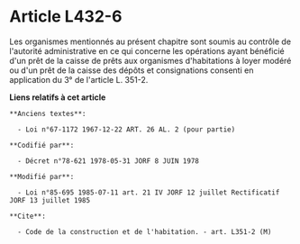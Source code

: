# Article L432-6

Les organismes mentionnés au présent chapitre sont soumis au contrôle de l'autorité administrative en ce qui concerne les
opérations ayant bénéficié d'un prêt de la caisse de prêts aux organismes d'habitations à loyer modéré ou d'un prêt de la
caisse des dépôts et consignations consenti en application du 3° de l'article L. 351-2.

**Liens relatifs à cet article**

	**Anciens textes**:

	  - Loi n°67-1172 1967-12-22 ART. 26 AL. 2 (pour partie)

	**Codifié par**:

	  - Décret n°78-621 1978-05-31 JORF 8 JUIN 1978

	**Modifié par**:

	  - Loi n°85-695 1985-07-11 art. 21 IV JORF 12 juillet Rectificatif JORF 13 juillet 1985

	**Cite**:

	  - Code de la construction et de l'habitation. - art. L351-2 (M)
